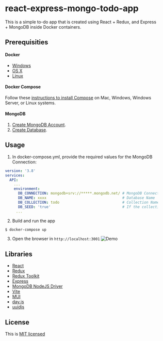 # react-express-mongo-todo-app

This is a simple to-do app that is created using React + Redux, and Express + MongoDB inside Docker containers.


## Prerequisities

#### Docker

* [Windows](https://docs.docker.com/windows/started)
* [OS X](https://docs.docker.com/mac/started/)
* [Linux](https://docs.docker.com/linux/started/)

#### Docker Compose
Follow these [instructions to install Compose](https://docs.docker.com/compose/install/) on Mac, Windows, Windows Server, or Linux systems.

#### MongoDB

1. [Create MongoDB Account](https://www.mongodb.com/docs/guides/cloud/account/).
2. [Create Database](https://www.mongodb.com/basics/create-database).

## Usage
1. In docker-compose.yml, provide the required values for the MongoDB Connection:
```yaml
version: '3.8'
services:
  API:
    ...
    environment:
      DB_CONNECTION: mongodb+srv://*****.mongodb.net/ # MongoDB Connection
      DB_NAME: xxxx                                   # Database Name
      DB_COLLECTION: todo                             # Collection Name
      DB_SEED: 'true'                                 # If the collection should be seeded.
     ...
```
2. Build and run the app
``` bash
$ docker-compose up
```
3. Open the browser in `http://localhost:3001`
![Demo](https://media.giphy.com/media/F7z2jN2xXSCQ83F92n/giphy.gif)

## Libraries
* [React](https://github.com/facebook/react)
* [Redux](https://github.com/reduxjs/redux)
* [Redux Toolkit](https://github.com/reduxjs/redux-toolkit)
* [Express](https://github.com/expressjs/express)
* [MongoDB NodeJS Driver](https://github.com/mongodb/node-mongodb-native)
* [Vite](https://github.com/vitejs/vite)
* [MUI](https://github.com/mui/material-ui)
* [day.js](https://github.com/iamkun/dayjs)
* [uuidjs](https://github.com/uuidjs/uuid)



## License
This is [MIT licensed](https://github.com/lowlle/react-express-mongo-todo-app/blob/975af376e9a3b431a3386aff4213880cb67ed0e8/LICENSE)